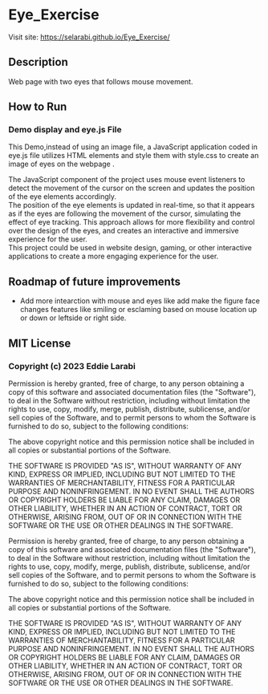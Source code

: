 <!-- @format -->

# Eye_Exercise
Visit site: https://selarabi.github.io/Eye_Exercise/

## Description ##
<p> Web page with two eyes that follows mouse movement.</p>

## How to Run ##
### Demo display and eye.js File
<p> This Demo,instead of using an image file, a JavaScript application coded in eye.js file utilizes HTML elements and style them with style.css to create an image of eyes on the webpage . <br> 

The JavaScript component of the project uses mouse event listeners to detect the movement of the cursor on the screen and updates the position of the eye elements accordingly. <br>
The position of the eye elements is updated in real-time, so that it appears as if the eyes are following the movement of the cursor, simulating the effect of eye tracking. This approach allows for more flexibility and control over the design of the eyes, and creates an interactive and immersive experience for the user. <br>
This project could be used in website design, gaming, or other interactive applications to create a more engaging experience for the user.
</p>

##  Roadmap of future improvements ##
- Add more intearction with mouse and eyes like add make the figure face changes features like smiling or esclaming based on mouse location up or down or leftside or right side. 

## MIT License ##
 ### Copyright (c) 2023 Eddie Larabi


<p>
Permission is hereby granted, free of charge, to any person obtaining a copy
of this software and associated documentation files (the "Software"), to deal
in the Software without restriction, including without limitation the rights
to use, copy, modify, merge, publish, distribute, sublicense, and/or sell
copies of the Software, and to permit persons to whom the Software is
furnished to do so, subject to the following conditions:

The above copyright notice and this permission notice shall be included in all
copies or substantial portions of the Software.

THE SOFTWARE IS PROVIDED "AS IS", WITHOUT WARRANTY OF ANY KIND, EXPRESS OR
IMPLIED, INCLUDING BUT NOT LIMITED TO THE WARRANTIES OF MERCHANTABILITY,
FITNESS FOR A PARTICULAR PURPOSE AND NONINFRINGEMENT. IN NO EVENT SHALL THE
AUTHORS OR COPYRIGHT HOLDERS BE LIABLE FOR ANY CLAIM, DAMAGES OR OTHER
LIABILITY, WHETHER IN AN ACTION OF CONTRACT, TORT OR OTHERWISE, ARISING FROM,
OUT OF OR IN CONNECTION WITH THE SOFTWARE OR THE USE OR OTHER DEALINGS IN THE
SOFTWARE.

</p>


Permission is hereby granted, free of charge, to any person obtaining a copy
of this software and associated documentation files (the "Software"), to deal
in the Software without restriction, including without limitation the rights
to use, copy, modify, merge, publish, distribute, sublicense, and/or sell
copies of the Software, and to permit persons to whom the Software is
furnished to do so, subject to the following conditions:

The above copyright notice and this permission notice shall be included in all
copies or substantial portions of the Software.

THE SOFTWARE IS PROVIDED "AS IS", WITHOUT WARRANTY OF ANY KIND, EXPRESS OR
IMPLIED, INCLUDING BUT NOT LIMITED TO THE WARRANTIES OF MERCHANTABILITY,
FITNESS FOR A PARTICULAR PURPOSE AND NONINFRINGEMENT. IN NO EVENT SHALL THE
AUTHORS OR COPYRIGHT HOLDERS BE LIABLE FOR ANY CLAIM, DAMAGES OR OTHER
LIABILITY, WHETHER IN AN ACTION OF CONTRACT, TORT OR OTHERWISE, ARISING FROM,
OUT OF OR IN CONNECTION WITH THE SOFTWARE OR THE USE OR OTHER DEALINGS IN THE
SOFTWARE.
